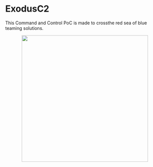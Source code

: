 # ExodusC2
This Command and Control PoC is made to crossthe red sea of blue teaming solutions.
<p align="center">
  <img src="https://user-images.githubusercontent.com/59022605/190503049-a4ba6757-de2d-4b15-ac09-627b6b9297b8.png" data-canonical-src="https://user-images.githubusercontent.com/59022605/190503049-a4ba6757-de2d-4b15-ac09-627b6b9297b8.png" height="400" />
</p>
